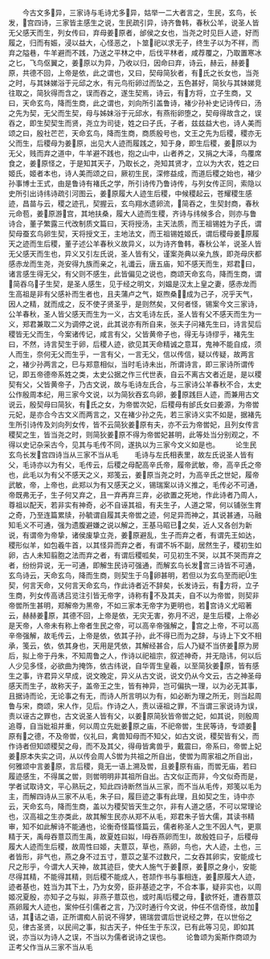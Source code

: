 <!-- { "loadSidebar": true } -->
　　今古文多异，三家诗与毛诗尤多异，姑举一二大者言之，生民，玄鸟，长发，宫四诗，三家皆主感生之说，生民疏引异，诗齐鲁韩，春秋公羊，说圣人皆无父感天而生，列女传曰，弃母姜原者，邰侯之女也，当尧之时见巨人迹，好而履之，归而有娠，浸以益大，心怪恶之，卜筮祀以求无子，终生子以为不祥，而弃之隘巷，牛羊避而不践，乃送之平林之中，后伐平林者，咸荐覆之，乃取置寒冰之匕，飞鸟伛翼之，姜原以为异，乃收以归，因命曰弃，诗云，赫云，赫姜原，共德不回，上帝是依，此之谓也，又曰，契母简狄者，有氏之长女也，当尧之时，与其妹娣浴于元邱之水，有元鸟衔卵过而坠之，五色甚好，简狄与其妹娣竞往取之，简狄得而含之，误而吞之，遂生契焉，诗云，有方将，立子生商，又曰，天命玄鸟，降而生商，此之谓也，刘向所引盖鲁诗，褚少孙补史记诗传曰，汤之先为契，无父而生契，母与姊妹浴于元邱水，有燕衔卵堕之，契母得故含之，误吞之，即生契契生而贤，尧立为司徒，姓之曰子氏，子者，兹兹益大也，诗人美而颂之曰，殷社芒芒，天命玄鸟，降而生商，商质殷号也，文王之先为后稷，稷亦无父而生，后稷母为姜原，出见大人迹而履践之，知于身，即生后稷，姜原以为无父，贱而弃之道中，牛羊避不践也，抱之山中，山者养之，又捐之大泽，鸟覆席食之，姜原怪之，于是知其天子，乃取长之，尧知其贤才，立以为大农，姓之曰姬氏，姬者本也，诗人美而颂之曰，厥初生民，深修益成，而道后稷之始也，褚少孙事博士王式，由是鲁诗有褚氏之学，所引诗传乃鲁诗传，与列女传正同，索隐以史所引出诗纬诗疏引河图云，姜原履大人迹生后稷，中候稷起云，苍耀稷生感迹，昌苗与云，稷之迹孔，契握云，玄鸟翔水遗卵流，简吞之，生契封商，春秋元命苞，姜原游宫，其地扶桑，履大人迹而生稷，齐诗与纬候多合，则亦与鲁诗合，董子繁露三代改制质文篇曰，天将授汤，主天法质，而王祖锡姓为子氏，谓契母蚕玄鸟卵生契，天将授文王，主地法文，而王祖锡姓姬氏，谓后稷母姜原履天之迹而生后稷，董子述公羊春秋义故异义，以为诗齐鲁韩，春秋公羊，说圣人皆无父感天而生也，异义又引左氏说，圣人皆有父，谨案尧典以亲九族，即尧母庆都感赤龙而生尧，尧安得九族而亲之，礼谶云，唐五庙，知不感天而生，郑君曰，诸言感生得无父，有父则不感生，此皆偏见之说也，商颂天命玄鸟，降而生商，谓简吞乌子生契，是圣人感生，见于经之明文，刘媪是汉太上皇之妻，感赤龙而生高祖是非有父感补而生者也，且夫蒲卢之气，妪煦桑，成为己子，况乎天气，因人之精，就而成之，反不使子贤圣乎，是则然矣，又何者怪，锡案今文三家诗，公羊春秋，圣人皆父感天而生为一义，古文毛诗左氏，圣人皆有父不感天而生为一义，郑君兼取二义为调停之说，此其说亦有所自来，张夫子问褚先生曰，诗言契后稷皆无父而生，今案诸传记，咸言有父，父皆黄帝子也，得无与诗缪乎，褚先生曰，不然，诗言契生于卵，后稷人迹，欲见其天命精诚之意耳，鬼神不能自成，须人而生，奈何无父而生乎，一言有父，一言无父，信以传信，疑以传疑，故两言之，褚少孙两言之，巳与郑意相似，当时毛诗未出，所谓诗言，即三家诗所谓传记，即五帝德帝系姓之类，太史公据之作三代世表，自云不离古文者近是，是以稷契有父，父皆黄帝子，乃古文说，故与毛诗左氏合，与三家诗公羊春秋不合，太史公作殷周本纪，用三家今文说，以为简狄吞玄鸟卵，姜原践巨人迹，而兼用古文说云，殷契母曰简狄，有氏之女，为帝喾次妃，后稷母有邰氏女曰姜源，为帝喾元妃，是亦合今古文义而两言之，又在褚少孙之先，若三家诗义实不如是，据褚先生所引诗传及刘向列女传，皆不云简狄姜原有夫，亦不云为帝喾妃，且列女传言稷契之生，皆当尧之时，则简狄姜原不得为帝喾妃甚明，此等处当分别观之，不得以史记杂采古今，见其与毛传不同，遂执以为三家今文义如是也。
　　论生民玄鸟长发宫四诗当从三家不当从毛
　　毛诗与左氏相表里，故左氏说圣人皆有父，毛诗亦以为有父，毛传云，后稷之母配高辛氏帝，履帝武敏，帝，高辛氏之帝也，此毛以为有父不感天之义，郑笺云，姜原当尧之时，为高辛氏之世妃，履帝武敏，帝，上帝也，此郑以为有又感天之义，锡瑞案以诗义推之，毛传必不可通，帝既弗无子，生子何又弃之，且一弃再弃三弃，必欲置之死地，作此诗者乃周人，尊祖以配天，若非实有神奇，必不自诬其祖，有夫生子，人道之常，何以铺张生育之奇，乃至连篇累牍，孙毓谓自履其夫帝喾之迹，何足异而神之，其说甚通，马融知毛义不可通，强为遗腹避嫌之说以解之，王基马昭已之矣，近人又各创为新说，有谓帝为帝挚，诸侯废挚立尧，姜原避乱，生子而弃之者，有谓先王如达，稷形似羊，如包羲牛首，以其怪异而弃之者，有谓不坼不副，居然生子，稷初生如卵，古人未知翦胞之法而弃之者，有谓后稷呱矣，可见初生不哭，以其不哭而弃之者，纷纷异说，无一可通，即解生民诗可强通，而解玄鸟长发宫三诗皆不可通，玄鸟诗云，天命玄鸟，降而生商，则契生于乌卵甚明，若但以为玄鸟至而祀生契，何言天命，又何言天命玄鸟，作此诗者近不辞矣，长发诗云，有方将，立子生商，列女传高诱吕览注引皆无帝字，诗称有不及其夫，自不以为帝喾，则契非帝喾所生甚明，郑解帝为黑帝，不如三家本无帝字为更明也，若宫诗义尤昭著云，赫赫姜原，其德不回，上帝是依，无灾无害，弥月不迟，是生后稷，上帝必是天帝，人帝未有称上帝者生民之帝，可以高辛帝强解之，宫之上帝，不可以高辛帝强解，故毛传云，上帝是依，依其子孙，此不得已而为之辞，与诗上下文不相承，笺云，依，依其身也，天用是凭依，其解经甚合，后人乃疑不当侪姜原为房后，拟上帝于丹朱，不知周鲁之人，作诗以祀祖宗，叙述神奇，并无隐讳，何以后人少见多怪，必欲曲为掩饰，依古纬说，自华胥生皇羲，以至简狄姜原，皆有感生之事，许君异义早成，说文晚定，异义从古文说，说文仍从今文云，古之神圣母感天而生子，故称天子，盖帝王之生，皆有神异，岂可偏执一理，以为必无其事，且据诗而论，无论事之有无，而诗人所言明以为有，如必断为理之所无，则当起周鲁与宋，商颂，宋人作，见后。作诗之人，责以诬祖之罪，不当谓三家说诗为误，责以诬古之罪也，古文说圣人皆有父，以姜原简狄皆帝喾之妃，如其说，则殷周追尊，自当妣祖并重，何以周立先妣姜原之庙，不祀帝喾，生民等诗，专颂姜原有之德，不及帝喾，仪礼曰，禽兽知母而不知父，如古文说，稷契皆有父，而作诗者但知颂稷契之母，而不及其父，得毋皆禽兽乎，戴震曰，帝系曰，帝喾上妃姜原本失实之词，从以传会周人喾为共祖之所自出，使喾为周家祖之所自出，何雅颂中言姜原，言后稷，竟无一语上溯及喾，且姜原有庙，而喾无庙，若曰履迹感生，不得属之喾，则喾明明非其祖所自出。古文似正而非，今文似奇而是，学者试取诗文，平心熟玩之，知此四诗断然当从三家，而不当从毛传，郑笺以毛为主，而解四诗从三家不从毛，朱子曰，履巨迹之事有此理，且如契之生，诗中亦云，天命玄鸟，降而生商，盖以为稷契皆天生之尔，非有人道之感，不可以常理论也，汉高祖之生亦类此，故其解生民亦从郑不从毛，郑君朱子皆大儒，其读书精审，知不如此解诗不能通也，论衡奇怪篇怪篇云，儒者称圣人之生不因人气，更禀精于天，禹母吞薏苡而生禹，故夏姓曰姒，Ι母吞燕卵而生Ι，故殷姓曰子，后稷母履大人迹而生后稷，故周性曰姬，夫薏苡，草也，燕卵，鸟也，大人迹，土也，三者皆形，非气也，燕之身不过五寸，薏苡之茎不过数尺，二女吞其卵实，安能成七尺之形乎，今谓大人天神，故其迹巨，使大人施气于姜原，姜原之身小，安能尽得其精，不能得其精，则后稷不能成人，苍颉作书与事相连，姜原履大人迹，迹者基也，姓当为其下土，乃为女旁，臣非基迹之字，不合本事，疑非实也，以周姬况夏殷，亦知子之与姒，非燕子薏苡也，或时禹Ι后稷之母，欲怀妊，遭吞薏苡燕卵履大人迹也，案仲任引儒者之言，乃汉时通行今文说，仲任不信奇怪，故加诘，其诘之语，正所谓痴人前说不得梦，锡瑞尝谓后世说经之弊，在以世俗之见，律古圣贤，以民间之事，拟古天子，仲任生于东汉，已有此等习见，即如其说，亦当以为诗人之误，不当以为儒者说诗之误也。
　　论鲁颂为奚斯作商颂为正考父作当从三家不当从毛
